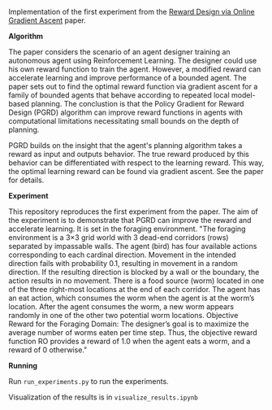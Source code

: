 Implementation of the first experiment from the [Reward Design via Online Gradient Ascent](https://proceedings.neurips.cc/paper/2010/file/168908dd3227b8358eababa07fcaf091-Paper.pdf) paper.

**Algorithm**

The paper considers the scenario of an agent designer training an autonomous agent using Reinforcement Learning. 
The designer could use his own reward function to train the agent. However, a modified reward can accelerate learning and improve performance of a bounded agent.
The paper sets out to find the optimal reward function via gradient ascent for a family of bounded agents that behave 
according to repeated local model-based planning. The conclustion is that the Policy Gradient for Reward Design (PGRD) algorithm
can improve reward functions in agents with computational  limitations necessitating small bounds on the depth of planning.

PGRD builds on the insight that the agent's planning algorithm takes a reward as input and outputs behavior.
The true reward produced by this behavior can be differentiated with respect to the learning reward.
This way, the optimal learning reward can be found via gradient ascent. See the paper for details.

**Experiment**

This repository reproduces the first experiment from the paper. The aim of the experiment is to demonstrate that PGRD can improve the reward and accelerate learning.
It is set in the foraging environment.
"The foraging environment is a 3×3 grid world with 3 dead-end corridors (rows) separated by impassable walls. The agent (bird) has
four available actions corresponding to each cardinal direction. Movement in the intended direction
fails with probability 0.1, resulting in movement in a random direction. If the resulting direction is
blocked by a wall or the boundary, the action results in no movement. There is a food source (worm)
located in one of the three right-most locations at the end of each corridor. The agent has an eat
action, which consumes the worm when the agent is at the worm’s location. After the agent consumes
the worm, a new worm appears randomly in one of the other two potential worm locations.
Objective Reward for the Foraging Domain: The designer’s goal is to maximize the average number
of worms eaten per time step. Thus, the objective reward function RO provides a reward of 1.0 when
the agent eats a worm, and a reward of 0 otherwise."

**Running**

Run `run_experiments.py` to run the experiments.

Visualization of the results is in `visualize_results.ipynb`